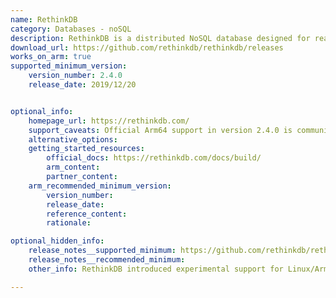 ```yaml
---
name: RethinkDB
category: Databases - noSQL
description: RethinkDB is a distributed NoSQL database designed for real-time applications using JSON documents, offering features like automatic sharding, replication, and live data push to connected clients.
download_url: https://github.com/rethinkdb/rethinkdb/releases
works_on_arm: true
supported_minimum_version:
    version_number: 2.4.0
    release_date: 2019/12/20


optional_info:
    homepage_url: https://rethinkdb.com/
    support_caveats: Official Arm64 support in version 2.4.0 is community-driven and marked experimental. Users must build from source as no prebuilt Arm binaries are provided.
    alternative_options:
    getting_started_resources:
        official_docs: https://rethinkdb.com/docs/build/
        arm_content:
        partner_content:
    arm_recommended_minimum_version:
        version_number:
        release_date:
        reference_content:
        rationale:

optional_hidden_info:
    release_notes__supported_minimum: https://github.com/rethinkdb/rethinkdb/releases/tag/v2.4.0
    release_notes__recommended_minimum:
    other_info: RethinkDB introduced experimental support for Linux/Arm64 (aarch64) starting with version 2.4.0, requiring a manual build process.No further versions have been released since then.

---
```

